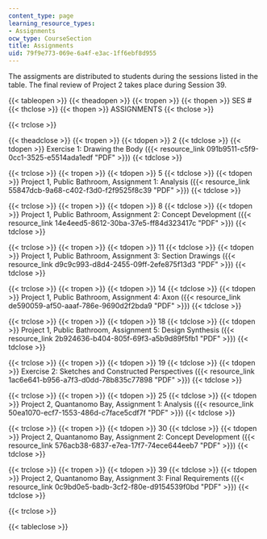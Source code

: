 ```yaml
---
content_type: page
learning_resource_types:
- Assignments
ocw_type: CourseSection
title: Assignments
uid: 79f9e773-069e-6a4f-e3ac-1ff6ebf8d955
---
```


The assigments are distributed to students during the sessions listed in the table. The final review of Project 2 takes place during Session 39.

{{< tableopen >}}
{{< theadopen >}}
{{< tropen >}}
{{< thopen >}}
SES #
{{< thclose >}}
{{< thopen >}}
ASSIGNMENTS
{{< thclose >}}

{{< trclose >}}

{{< theadclose >}}
{{< tropen >}}
{{< tdopen >}}
2
{{< tdclose >}}
{{< tdopen >}}
Exercise 1: Drawing the Body ({{< resource_link 091b9511-c5f9-0cc1-3525-e5514ada1edf "PDF" >}})
{{< tdclose >}}

{{< trclose >}}
{{< tropen >}}
{{< tdopen >}}
5
{{< tdclose >}}
{{< tdopen >}}
Project 1, Public Bathroom, Assignment 1: Analysis ({{< resource_link 55847dcb-9a68-c402-f3d0-f2f9525f8c39 "PDF" >}})
{{< tdclose >}}

{{< trclose >}}
{{< tropen >}}
{{< tdopen >}}
8
{{< tdclose >}}
{{< tdopen >}}
Project 1, Public Bathroom, Assignment 2: Concept Development ({{< resource_link 14e4eed5-8612-30ba-37e5-ff84d323417c "PDF" >}})
{{< tdclose >}}

{{< trclose >}}
{{< tropen >}}
{{< tdopen >}}
11
{{< tdclose >}}
{{< tdopen >}}
Project 1, Public Bathroom, Assignment 3: Section Drawings ({{< resource_link d9c9c993-d8d4-2455-09ff-2efe875f13d3 "PDF" >}})
{{< tdclose >}}

{{< trclose >}}
{{< tropen >}}
{{< tdopen >}}
14
{{< tdclose >}}
{{< tdopen >}}
Project 1, Public Bathroom, Assignment 4: Axon ({{< resource_link de590059-af50-aaaf-786e-9690d2f2bda9 "PDF" >}})
{{< tdclose >}}

{{< trclose >}}
{{< tropen >}}
{{< tdopen >}}
18
{{< tdclose >}}
{{< tdopen >}}
Project 1, Public Bathroom, Assignment 5: Design Synthesis ({{< resource_link 2b924636-b404-805f-69f3-a5b9d89f5fb1 "PDF" >}})
{{< tdclose >}}

{{< trclose >}}
{{< tropen >}}
{{< tdopen >}}
19
{{< tdclose >}}
{{< tdopen >}}
Exercise 2: Sketches and Constructed Perspectives ({{< resource_link 1ac6e641-b956-a7f3-d0dd-78b835c77898 "PDF" >}})
{{< tdclose >}}

{{< trclose >}}
{{< tropen >}}
{{< tdopen >}}
25
{{< tdclose >}}
{{< tdopen >}}
Project 2, Quantanomo Bay, Assignment 1: Analysis ({{< resource_link 50ea1070-ecf7-1553-486d-c7face5cdf7f "PDF" >}})
{{< tdclose >}}

{{< trclose >}}
{{< tropen >}}
{{< tdopen >}}
30
{{< tdclose >}}
{{< tdopen >}}
Project 2, Quantanomo Bay, Assignment 2: Concept Development ({{< resource_link 576acb38-6837-e7ea-17f7-74ece644eeb7 "PDF" >}})
{{< tdclose >}}

{{< trclose >}}
{{< tropen >}}
{{< tdopen >}}
39
{{< tdclose >}}
{{< tdopen >}}
Project 2, Quantanomo Bay, Assignment 3: Final Requirements ({{< resource_link 0c9bd0e5-badb-3cf2-f80e-d9154539f0bd "PDF" >}})
{{< tdclose >}}

{{< trclose >}}

{{< tableclose >}}